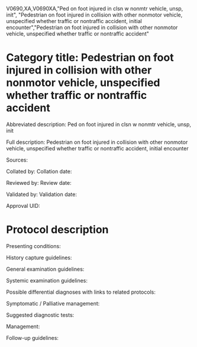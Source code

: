 V0690,XA,V0690XA,"Ped on foot injured in clsn w nonmtr vehicle, unsp, init", "Pedestrian on foot injured in collision with other nonmotor vehicle, unspecified whether traffic or nontraffic accident, initial encounter","Pedestrian on foot injured in collision with other nonmotor vehicle, unspecified whether traffic or nontraffic accident"
# Category title: Pedestrian on foot injured in collision with other nonmotor vehicle, unspecified whether traffic or nontraffic accident

Abbreviated description: Ped on foot injured in clsn w nonmtr vehicle, unsp, init

Full description: Pedestrian on foot injured in collision with other nonmotor vehicle, unspecified whether traffic or nontraffic accident, initial encounter

Sources:

Collated by:
Collation date:

Reviewed by:
Review date:

Validated by:
Validation date:

Approval UID:

# Protocol description

Presenting conditions:

History capture guidelines:

General examination guidelines:

Systemic examination guidelines:

Possible differential diagnoses with links to related protocols:

Symptomatic / Palliative management:

Suggested diagnostic tests:

Management:

Follow-up guidelines:
